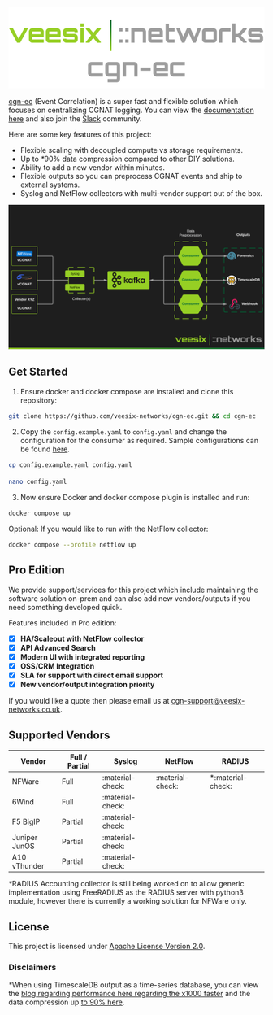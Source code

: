 #
<p align="center">
  <img src="img/logo.png" alt="Logo" style="max-width: 100%; height: auto;">
</p>

<a href="https://github.com/veesix-networks/cgn-ec" target="_blank">cgn-ec</a> (Event Correlation) is a super fast and flexible solution which focuses on centralizing CGNAT logging. You can view the [documentation here](https://docs.cgn-ec.veesix-networks.co.uk) and also join the [Slack](https://join.slack.com/t/cgn-ec/shared_invite/zt-2wvt40sc7-h5l3VWjYkAiZsm3uoicXww) community.

Here are some key features of this project:

- Flexible scaling with decoupled compute vs storage requirements.
- Up to <em>*</em>90% data compression compared to other DIY solutions.
- Ability to add a new vendor within minutes.
- Flexible outputs so you can preprocess CGNAT events and ship to external systems.
- Syslog and NetFlow collectors with multi-vendor support out of the box.

![Basic Architecture](img/veesix_networks_cgn_logging.png)

## Get Started

1) Ensure docker and docker compose are installed and clone this repository:

  ```bash
  git clone https://github.com/veesix-networks/cgn-ec.git && cd cgn-ec
  ```

2) Copy the `config.example.yaml` to `config.yaml` and change the configuration for the consumer as required. Sample configurations can be found [here](https://docs.cgn-ec.veesix-networks.co.uk/architecture/consumers/).

  ```bash
  cp config.example.yaml config.yaml

  nano config.yaml
  ```

3) Now ensure Docker and docker compose plugin is installed and run:

  ```bash
  docker compose up
  ```

Optional: If you would like to run with the NetFlow collector:

  ```bash
  docker compose --profile netflow up
  ```

## Pro Edition

We provide support/services for this project which include maintaining the software solution on-prem and can also add new vendors/outputs if you need something developed quick.

Features included in Pro edition:

- [x] <b>HA/Scaleout with NetFlow collector</b>
- [x] <b>API Advanced Search</b>
- [x] <b>Modern UI with integrated reporting</b>
- [x] <b>OSS/CRM Integration</b>
- [x] <b>SLA for support with direct email support</b>
- [x] <b>New vendor/output integration priority</b>

If you would like a quote then please email us at [cgn-support@veesix-networks.co.uk](mailto:cgn-support@veesix-networks.co.uk).

## Supported Vendors

| Vendor      | Full / Partial | Syslog  | NetFlow | RADIUS |
| ----------- | ----- | ------------------------------------ | ---- | ---- |
| NFWare       | Full | :material-check: | :material-check: | *:material-check: | 
| 6Wind       | Full | :material-check: |
| F5 BigIP   | Partial | :material-check:  |
| Juniper JunOS | Partial | :material-check:  |
| A10 vThunder |  Partial | :material-check: |

<em>*</em>RADIUS Accounting collector is still being worked on to allow generic implementation using FreeRADIUS as the RADIUS server with python3 module, however there is currently a working solution for NFWare only.

## License

This project is licensed under <a href="https://github.com/veesix-networks/cgn-ec/blob/main/LICENSE" target="_blank">Apache License Version 2.0</a>.

### Disclaimers

<em>*</em>When using TimescaleDB output as a time-series database, you can view the [blog regarding performance here regarding the x1000 faster](https://www.timescale.com/blog/timescaledb-vs-amazon-timestream-6000x-higher-inserts-175x-faster-queries-220x-cheaper) and the data compression up [to 90% here](https://docs.timescale.com/use-timescale/latest/compression/about-compression/).